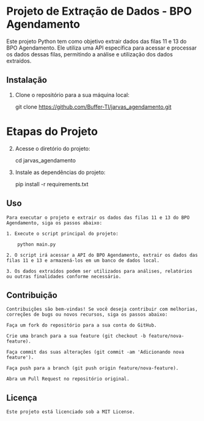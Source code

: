 # Projeto de Extração de Dados - BPO Agendamento

Este projeto Python tem como objetivo extrair dados das filas 11 e 13 do BPO Agendamento. Ele utiliza uma API específica para acessar e processar os dados dessas filas, permitindo a análise e utilização dos dados extraídos.

## Instalação

1. Clone o repositório para a sua máquina local:

   git clone https://github.com/Buffer-TI/jarvas_agendamento.git

# Etapas do Projeto

2. Acesse o diretório do projeto:

    cd jarvas_agendamento


3. Instale as dependências do projeto:

    pip install -r requirements.txt

## Uso
    Para executar o projeto e extrair os dados das filas 11 e 13 do BPO Agendamento, siga os passos abaixo:

    1. Execute o script principal do projeto:

        python main.py

    2. O script irá acessar a API do BPO Agendamento, extrair os dados das filas 11 e 13 e armazená-los em um banco de dados local.

    3. Os dados extraídos podem ser utilizados para análises, relatórios ou outras finalidades conforme necessário.

## Contribuição
    Contribuições são bem-vindas! Se você deseja contribuir com melhorias, correções de bugs ou novos recursos, siga os passos abaixo:

    Faça um fork do repositório para a sua conta do GitHub.

    Crie uma branch para a sua feature (git checkout -b feature/nova-feature).

    Faça commit das suas alterações (git commit -am 'Adicionando nova feature').

    Faça push para a branch (git push origin feature/nova-feature).

    Abra um Pull Request no repositório original.

## Licença

    Este projeto está licenciado sob a MIT License.
    